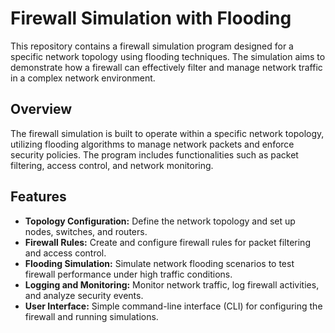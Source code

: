# Firewall Simulation with Flooding

This repository contains a firewall simulation program designed for a specific network topology using flooding techniques. The simulation aims to demonstrate how a firewall can effectively filter and manage network traffic in a complex network environment.

## Overview

The firewall simulation is built to operate within a specific network topology, utilizing flooding algorithms to manage network packets and enforce security policies. The program includes functionalities such as packet filtering, access control, and network monitoring.

## Features

- **Topology Configuration:** Define the network topology and set up nodes, switches, and routers.
- **Firewall Rules:** Create and configure firewall rules for packet filtering and access control.
- **Flooding Simulation:** Simulate network flooding scenarios to test firewall performance under high traffic conditions.
- **Logging and Monitoring:** Monitor network traffic, log firewall activities, and analyze security events.
- **User Interface:** Simple command-line interface (CLI) for configuring the firewall and running simulations.

